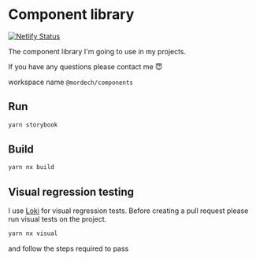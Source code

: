 # Component library

[![Netlify Status](https://api.netlify.com/api/v1/badges/61471929-230b-44ef-bfa3-672d2aa4de64/deploy-status)](https://app.netlify.com/sites/mordech-shared-components/deploys)

The component library I'm going to use in my projects.

If you have any questions please contact me 😇

workspace name `@mordech/components`

## Run
```bash
yarn storybook
```
## Build

```bash
yarn nx build
```
## Visual regression testing
I use [Loki](https://loki.js.org/) for visual regression tests.
Before creating a pull request please run visual tests on the project.
```bash
yarn nx visual
```
and follow the steps required to pass